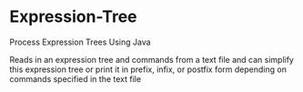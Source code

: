 # Expression-Tree
 Process Expression Trees Using Java

Reads in an expression tree and commands from a text file and can simplify this expression tree or print it in prefix, infix, or postfix form depending on commands specified in the text file
